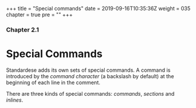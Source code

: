 +++
title = "Special commands"
date = 2019-09-16T10:35:36Z
weight = 035
chapter = true
pre = "<b></b>"
+++

### Chapter 2.1

# Special Commands


Standardese adds its own sets of special commands.
A command is introduced by the *command character* (a backslash by default) at the beginning of each line in the comment.

There are three kinds of special commands: *commands*, *sections* and *inlines*.

